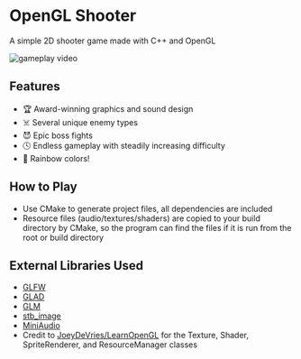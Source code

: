 # OpenGL Shooter 

A simple 2D shooter game made with C++ and OpenGL

![gameplay video](https://media2.giphy.com/media/jttArMSD6CXMiv1nkh/giphy.gif?cid=790b761154b7edb56bffc24367ffdebd6dfdf75d27254784&rid=giphy.gif&ct=g)
  ## Features
  - :trophy: Award-winning graphics and sound design
  - :skull_and_crossbones: Several unique enemy types
  - :smiling_imp: Epic boss fights
  - :clock4: Endless gameplay with steadily increasing difficulty
  - :rainbow: Rainbow colors!
  ## How to Play
  - Use CMake to generate project files, all dependencies are included
  - Resource files (audio/textures/shaders) are copied to your build directory by CMake, so the program can find the files if it is run from the root or build directory
   ## External Libraries Used
   - [GLFW](https://github.com/glfw/glfw)
   - [GLAD](https://github.com/Dav1dde/glad)
   - [GLM](https://glm.g-truc.net/0.9.8/index.html)
   - [stb_image](https://github.com/nothings/stb/blob/master/stb_image.h)
   - [MiniAudio](https://github.com/mackron/miniaudio)
   - Credit to [JoeyDeVries/LearnOpenGL](https://github.com/JoeyDeVries/LearnOpenGL) for the Texture, Shader, SpriteRenderer, and ResourceManager classes
<!--stackedit_data:
eyJoaXN0b3J5IjpbLTI5MDg2Mjg5Ml19
-->
